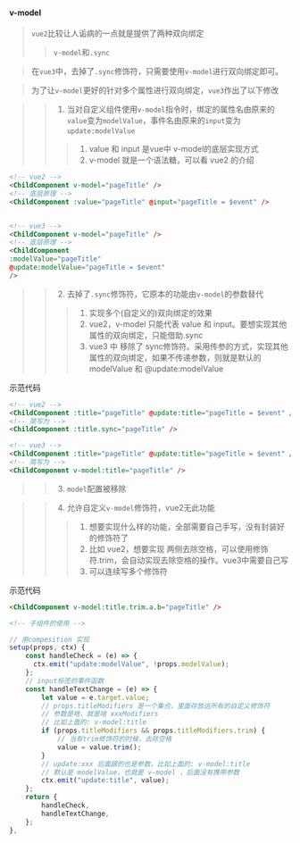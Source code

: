 #### v-model
> `vue2`比较让人诟病的一点就是提供了两种双向绑定
>> `v-model`和`.sync`

> 在`vue3`中，去掉了`.sync`修饰符，只需要使用`v-model`进行双向绑定即可。

> 为了让`v-model`更好的针对多个属性进行双向绑定，`vue3`作出了以下修改

>> 1. 当对自定义组件使用`v-model`指令时，绑定的属性名由原来的`value`变为`modelValue`，事件名由原来的`input`变为`update:modelValue`
>>> 1. value 和 input 是vue中 v-model的底层实现方式
>>> 2. v-model 就是一个语法糖，可以看 vue2 的介绍

```html
<!-- vue2 -->
<ChildComponent v-model="pageTitle" />
<!-- 底层原理 -->
<ChildComponent :value="pageTitle" @input="pageTitle = $event" />


<!-- vue3 -->
<ChildComponent v-model="pageTitle" />
<!-- 底层原理 -->
<ChildComponent
:modelValue="pageTitle"
@update:modelValue="pageTitle = $event"
/>
```

>> 2. 去掉了`.sync`修饰符，它原本的功能由`v-model`的参数替代
>>> 1. 实现多个(自定义的)双向绑定的效果
>>> 2. vue2，v-model 只能代表 value 和 input。要想实现其他属性的双向绑定，只能借助.sync
>>> 3. vue3 中 移除了 sync修饰符。采用传参的方式，实现其他属性的双向绑定，如果不传递参数，则就是默认的  modelValue 和 @update:modelValue

示范代码
```html
<!-- vue2 -->
<ChildComponent :title="pageTitle" @update:title="pageTitle = $event" />
<!-- 简写为 -->
<ChildComponent :title.sync="pageTitle" />

<!-- vue3 -->
<ChildComponent :title="pageTitle" @update:title="pageTitle = $event" />
<!-- 简写为 -->
<ChildComponent v-model:title="pageTitle" />
```




>> 3. `model`配置被移除



>> 4. 允许自定义`v-model`修饰符，vue2无此功能
>>> 1. 想要实现什么样的功能，全部需要自己手写，没有封装好的修饰符了
>>> 2. 比如 vue2，想要实现 两侧去除空格，可以使用修饰符.trim，会自动实现去除空格的操作。vue3中需要自己写
>>> 3. 可以连续写多个修饰符

示范代码
```html
<ChildComponent v-model:title.trim.a.b="pageTitle" />

<!-- 子组件的使用 -->
```
```js
// 用compesition 实现 
setup(props, ctx) {
    const handleCheck = (e) => {
      ctx.emit("update:modelValue", !props.modelValue);
    };
    // input标签的事件函数
    const handleTextChange = (e) => {
        let value = e.target.value;
        // props.titleModifiers 是一个集合，里面存放这所有的自定义修饰符
        // 参数是啥，就是啥 xxxModifiers 
        // 比如上面的: v-model:title
        if (props.titleModifiers && props.titleModifiers.trim) {
            // 当有trim修饰符的时候，去除空格
            value = value.trim();
        }
        // update:xxx 后面跟的也是参数，比如上面的: v-model:title
        // 默认是 modelValue，也就是 v-model ，后面没有携带参数
        ctx.emit("update:title", value);
    };
    return {
        handleCheck,
        handleTextChange,
    };
},
```

